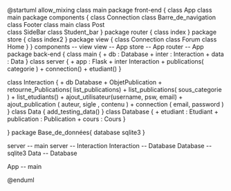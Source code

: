 @startuml
allow_mixing
class main 
package front-end {
class App
class main 
package components {
    class Connection
    class Barre_de_navigation
    class Footer
    class main
    class Post  
    class SideBar
    class Student_bar
}
package router {
    class index
}
package store {
    class index2
}
    package view {
        class Connection
        class Forum
        class Home
    }
}
components -- view
view -- App
store -- App 
router -- App
package back-end {
    class main {
        + db : Database
        + inter : Interaction
        + data : Data
}
class server {
    + app : Flask
    + inter Interaction
    + publications( categorie )
    + connection()
    + etudiant()
    }

class Interaction {
    + db Database
    + ObjetPublication
    + retourne_Publications( list_publications)
    + list_publications( sous_categorie )
    + list_etudiants()
    + ajout_utilisateur(username, psw, email)
    + ajout_publication ( auteur, sigle , contenu )
    + connection ( email, password )
}
class Data {
add_testing_data()
}
class Database {
    + etudiant : Etudiant
    + publication : Publication
    + cours : Cours 
}

}
package Base_de_données{
database sqlite3
}


server -- main
server -- Interaction
Interaction -- Database
Database -- sqlite3
Data -- Database

App -- main

@enduml
